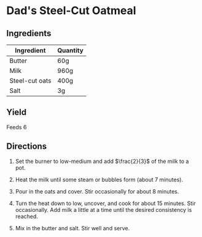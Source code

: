 # Dad's Steel-Cut Oatmeal

## Ingredients

| Ingredient | Quantity |
| --- | --- |
| Butter | 60g |
| Milk | 960g |
| Steel-cut oats | 400g|
| Salt | 3g |

## Yield

Feeds 6


## Directions

1. Set the burner to low-medium and add $\frac{2}{3}$ of the milk to a pot.

2. Heat the milk until some steam or bubbles form (about 7 minutes).

3. Pour in the oats and cover. Stir occasionally for about 8 minutes.

4. Turn the heat down to low, uncover, and cook for about 15 minutes. Stir
   occasionally. Add milk a little at a time until the desired consistency is
   reached.

5. Mix in the butter and salt. Stir well and serve.
